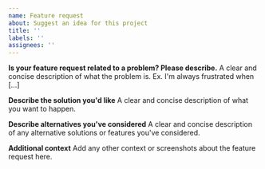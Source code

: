 ```yaml
---
name: Feature request
about: Suggest an idea for this project
title: ''
labels: ''
assignees: ''
---
```


**Is your feature request related to a problem? Please describe.** A clear and concise description
of what the problem is. Ex. I'm always frustrated when [...]

**Describe the solution you'd like** A clear and concise description of what you want to happen.

**Describe alternatives you've considered** A clear and concise description of any alternative
solutions or features you've considered.

**Additional context** Add any other context or screenshots about the feature request here.
